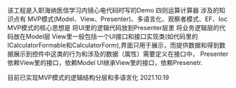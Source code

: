 该工程是入职海纳医信学习内镜心电代码时写的Demo 四则运算计算器
涉及的知识点有 MVP模式(Model、View、Presenter)、多语言化、观察者模式、EF、Ioc
MVP模式的核心思想是 将UI里的逻辑代码放到Presenter层里 将业务逻辑层的代码放在Model层 
View里一般包括一个UI接口和接口实现类(如代码里的ICalculatorFormable和CalculatorForm),界面只用于展示，而提供数据和得到数据展示到控件中这类的行为和涉及的数据（属性）需要定义在接口中，
Presenter依赖View里的接口，依赖Model
UI继承View里的接口，依赖Presenetr.

目前已实现MVP模式的逻辑结构分层和多语言化 2021.10.19
